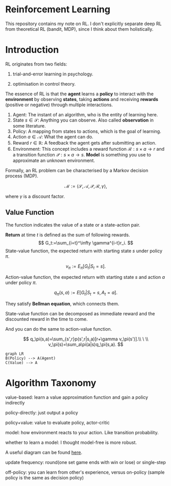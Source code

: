 # Reinforcement Learning

This repository contains my note on RL. I don't explicitly separate deep RL from theoretical RL (bandit, MDP), since I think about them holistically.

# Introduction

RL originates from two fields:

1. trial-and-error learning in psychology.

2. optimisation in control theory.

The essence of RL is that the **agent** learns a **policy** to interact with the **environment** by observing **states**, taking **actions** and receiving **rewards** (positive or negative) through multiple interactions.

1. Agent: The instant of an algorithm, who is the entity of learning here.
2. State $s\in\mathcal S$: Anything you can observe. Also called **observation** in some literature.
3. Policy: A mapping from states to actions, which is the goal of learning. 
4. Action $a\in\mathcal A$: What the agent can do.
5. Reward $r\in\mathbb R$: A feedback the agent gets after submitting an action. 
6. Environment: This concept includes a reward function $\mathcal R:s\times a\to r$ and a transition function $\mathcal P:s\times a\to s$. **Model** is something you use to approximate an unknown environment.

Formally, an RL problem can be characterised by a Markov decision process (MDP).

$$
\mathcal M:=\langle\mathcal S,\mathcal A,\mathcal P,\mathcal R,\gamma\rangle,
$$

where $\gamma$ is a discount factor.

## Value Function

The function indicates the value of a state or a state-action pair.

**Return** at time $t$ is defined as the sum of following rewards.
$$
G_t:=\sum_{i=t}^\infty \gamma^{i-t}r_i.
$$
State-value function, the expected return with starting state $s$ under policy $\pi$.

$$
v_\pi:=E_\pi[G_t|S_t=s].
$$

Action-value function, the expected return with starting state $s$ and action $a$ under policy $\pi$.

$$
q_\pi(s,a):=E[G_t|S_t=s, A_t=a].
$$

They satisfy **Bellman equation**, which connects them.

State-value function can be decomposed as immediate reward and the discounted reward in the time to come.

And you can do the same to action-value function.

$$
q_\pi(s,a)=\sum_{s',r}p(s',r|s,a)[r+\gamma v_\pi(s')].\\
\ \\
v_\pi(s)=\sum_a\pi(a|s)q_\pi(s,a).
$$



```mermaid
graph LR
B(Policy) --> A(Agent)
C(Value) --> A
```

# Algorithm Taxonomy

value-based: learn a value approximation function and gain a policy indirectly

policy-directly: just output a policy

policy+value: value to evaluate policy, actor-critic



model: how environment reacts to your action. Like transition probability.

whether to learn a model: I thought model-free is more robust.

A useful diagram can be found [here](https://spinningup.openai.com/en/latest/spinningup/rl_intro2.html).



update frequency: round(one set game ends with win or lose) or single-step

off-policy: you can learn from other's experience, versus on-policy (sample policy is the same as decision policy)

